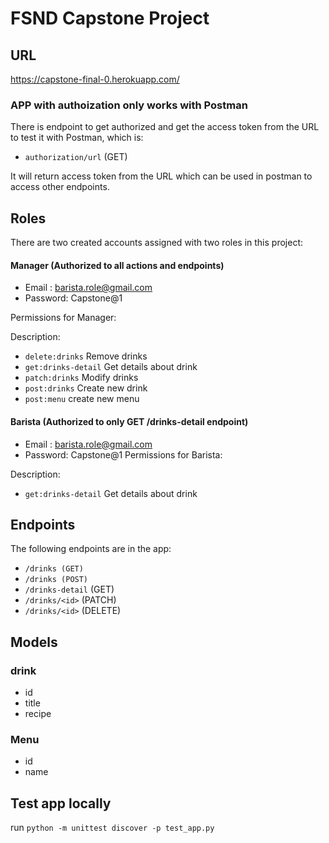 # FSND Capstone Project

## URL

https://capstone-final-0.herokuapp.com/


### APP with authoization only works with Postman
There is endpoint to get authorized and get the access token from the URL to test it with Postman, which is:

- `authorization/url` (GET)

It will return access token from the URL which can be used in postman to access other endpoints.


## Roles

There are two created accounts assigned with two roles in this project:

#### Manager (Authorized to all actions and endpoints)

- Email : barista.role@gmail.com
- Password: Capstone@1

Permissions for Manager:

Description:

- `delete:drinks` Remove drinks
- `get:drinks-detail` Get details about drink
- `patch:drinks` Modify drinks
- `post:drinks` Create new drink
- `post:menu` create new menu

#### Barista (Authorized to only GET /drinks-detail endpoint)

- Email : barista.role@gmail.com
- Password: Capstone@1 Permissions for Barista:

Description:

- `get:drinks-detail` Get details about drink


## Endpoints
The following endpoints are in the app:

- `/drinks (GET)`
- `/drinks (POST)`
- `/drinks-detail` (GET)
- `/drinks/<id>` (PATCH)
- `/drinks/<id>` (DELETE)


##  Models

### drink
- id
- title
- recipe

### Menu
- id
- name


## Test app locally

run `python -m unittest discover -p test_app.py`
